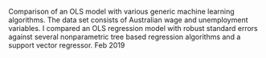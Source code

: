  
Comparison of an OLS model with various generic machine learning algorithms. The data set consists of Australian wage and unemployment variables. I compared an OLS regression model with robust standard errors against several nonparametric tree based regression algorithms and a support vector regressor.
Feb 2019
